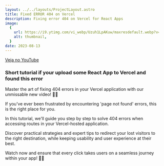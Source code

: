 ```yaml
---
layout: ../../layouts/ProjectLayout.astro
title: Fixed ERROR 404 on Vercel
description: Fixing error 404 on Vercel for React Apps
image:
  {
    url: https://i9.ytimg.com/vi_webp/Uzuh1LpAKuw/maxresdefault.webp?v=64d90631&sqp=CMTQ2rAG&rs=AOn4CLBkeFZJJ0ikYKtDWsfgY8hNMUtLsw,
    alt: thumbnail,
  }
date: 2023-08-13
---
```


[Veja no YouTube](https://youtu.be/Uzuh1LpAKuw)

### Short tutorial if your upload some React App to Vercel and found this error

Master the art of fixing 404 errors in your Vercel application with our unmissable new video! 🎥🔧 

If you've ever been frustrated by encountering 'page not found' errors, this is the right place for you. 

In this tutorial, we'll guide you step by step to solve 404 errors when accessing routes in your Vercel-hosted application. 

Discover practical strategies and expert tips to redirect your lost visitors to the right destination, while keeping usability and user experience at their best. 

Watch now and ensure that every click takes users on a seamless journey within your app! 🚀✨
